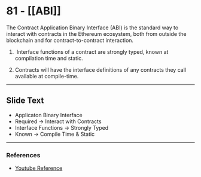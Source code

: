 # 81 - [[ABI]]
The Contract Application Binary Interface (ABI) is the standard way to interact with contracts in the Ethereum ecosystem, both from outside the blockchain and for contract-to-contract interaction.

1.   Interface functions of a contract are strongly typed, known at compilation time and static.

2.  Contracts will have the interface definitions of any contracts they call available at compile-time.
---
## Slide Text
- Applicaton Binary Interface
- Required -> Interact with Contracts
- Interface Functions -> Strongly Typed
- Known -> Compile Time & Static 
---
### References
- [Youtube Reference](https://www.youtube.com/watch?v=I-TjCtjDs1M)